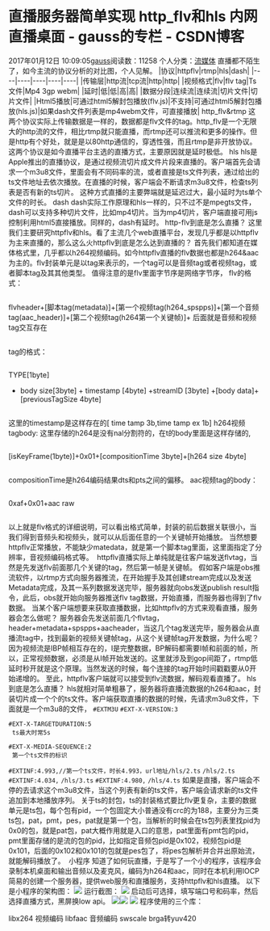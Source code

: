 # 直播服务器简单实现 http_flv和hls 内网直播桌面 - gauss的专栏 - CSDN博客
2017年01月12日 10:09:05[gauss](https://me.csdn.net/mathlmx)阅读数：11258
个人分类：[流媒体](https://blog.csdn.net/mathlmx/article/category/6676923)
直播都不陌生了，如今主流的协议分析的对比图，个人见解。
|协议|httpflv|rtmp|hls|dash|
|----|----|----|----|----|
|传输层|http流|tcp流|http|http|
|视频格式|flv|flv tag|Ts文件|Mp4 3gp webm|
|延时|低|低|高|高|
|数据分段|连续流|连续流|切片文件|切片文件|
|Html5播放|可通过html5解封包播放(flv.js)|不支持|可通过html5解封包播放(hls.js)|如果dash文件列表是mp4webm文件，可直接播放|
http_flv&rtmp
这两个协议实际上传输数据是一样的，数据都是flv文件的tag。http_flv是一个无限大的http流的文件，相比rtmp就只能直播，而rtmp还可以推流和更多的操作。但是http有个好处，就是是以80http通信的，穿透性强，而且rtmp是非开放协议。
这两个协议是如今直播平台主选的直播方式，主要原因就是延时极低。
hls
hls是Apple推出的直播协议，是通过视频流切片成文件片段来直播的。客户端首先会请求一个m3u8文件，里面会有不同码率的流，或者直接是ts文件列表，通过给出的ts文件地址去依次播放。在直播的时候，客户端会不断请求m3u8文件，检查ts列表是否有新的ts切片。
这种方式直播的主要弊端就是延迟过大，最小延时为ts单个文件的时长。
dash
dash实际工作原理和hls一样的，只不过不是mpegts文件，dash可以支持多种切片文件，比如mp4切片。当为mp4切片，客户端直接可用js控制利用html5直接播放。同样的，dash有延时。
http-flv到底是怎么直播？
这里我们主要研究httpflv和hls。看了主流几个web直播平台，发现几乎都是以httpflv为主来直播的，那么这么火httpflv到底是怎么达到直播的？
首先我们都知道在媒体格式里，几乎都以h264视频编码。如今httpflv直播的flv数据也都是h264&aac为主的。flv封装单元是以tag来表示的，一个tag可以是音频tag或者视频tag，或者脚本tag及其其他类型。
值得注意的是flv里面字节序是网络字节序，
flv的格式：
```
```
flvheader+[脚本tag(metadata)]+[第一个视频tag(h264_spspps)]+[第一个音频tag(aac_header)]+[第二个视频tag(h264第一个关键帧)]+
 后面就是音频和视频tag交互存在
```
```
tag的格式：
```
```
TYPE[1byte]
 + body size[3byte] + timestamp [4byte] +streamID [3byte] +[body data]+[previousTagSize 4byte]
```
```
这里的timestamp是这样存在的[ time tamp 3b,time tamp ex 1b]
h264视频tagbody:
这里存储的h264是没有nal分割符的，在t的body里面是这样存储的,
```
```
[isKeyFrame(1byte)]+0x01+[compositionTime
 3byte]+[h264 size 4byte]
```
```
compositionTime是h264编码结果dts和pts之间的偏移。
aac视频tag的body：
```
```
0xaf+0x01+aac
 raw
```
```
以上就是flv格式的详细说明，可以看出格式简单，封装的前后数据关联很小，当我们得到音频头和视频头，就可以从后面任意的一个关键帧开始播放。
当然想要httpflv正常播放，不能缺少matedata，就是第一个脚本tag里面，这里面指定了分辨率，音视频编码格式等。
 httpflv直播实际上单纯就是往客户端发送flvtag，当然是先发送flv前面那几个关键的tag，然后第一帧是关键帧。
假如客户端是obs推流软件，以rtmp方式向服务器推流，在开始握手及其创建stream完成以及发送Metadata完成，及其一系列数据发送完毕，服务器就向obs发送publish result指令，此后，obs就开始向服务器推送flv
 tag数据，开始直播，而服务器也得到了flv数据。
当某个客户端想要来获取直播数据，比如httpflv的方式来观看直播，服务器会怎么做呢？
服务器会先发送前面几个flvtag，header+metadata+spspps+aacheader，当这几个tag发送完毕，服务器会从直播流tag中，找到最新的视频关键帧tag，从这个关键帧tag开发数据，为什么呢？因为视频流是IBP帧相互存在的，I是完整数据，BP解码都需要I帧和前面的帧，所以，正常视频数据，必须是从I帧开始发送的。这里就涉及到gop间距了，rtmp低延时秒开就是这个原理。当然发送的时候，每个连接的tag开始时间戳戳要从0开始递增的。
至此，httpflv客户端就可以接受到flv流数据，解码观看直播了。
hls到底是怎么直播？
hls就相对简单粗暴了，服务器将直播流数据的h264和aac，封装切片成一个个的ts文件。客户端获取直播的数据的时候，先请求m3u8文件，下面就是一个m3u8的文件，
`#EXTM3U`
`#EXT-X-VERSION:3`
```
#EXT-X-TARGETDURATION:5
 ts最大时常5s
```
```
#EXT-X-MEDIA-SEQUENCE:2
 第一个ts文件的标识
```
`#EXTINF:4.993,//第一个ts文件，时长4.993，url地址/hls/2.ts`
`/hls/2.ts`
`#EXTINF:4.034,`
`/hls/3.ts`
`#EXTINF:4.980,`
`/hls/4.ts`
如果是直播，客户端会不停的去请求这个m3u8文件，当这个列表有新的ts文件，客户端会请求新的ts文件追加到本地播放序列。
关于ts的封包，ts的封装格式要比flv更复杂，主要的数据单元是ts包，每个包有pid，一个包固定大小普通没有crc的为188，主要分为三类ts包，pat，pmt，pes，pat就是第一个包，当解析的时候会在ts包列表里找pid为0x0的包，就是pat包，pat大概作用就是入口的意思，pat里面有pmt包的pid，pmt里面存储的是流的包的pid，比如指定音频包pid是0x102，视频包pid是0x101，后面的0x102和0x101的包就是pes包了，将pes包解析并合并出原始流，就能解码播放了。
 小程序
知道了如何玩直播，于是写了一个小的程序，该程序会录制本机桌面和输出音频以及麦克风，编码为h264和aac，同时在本机利用IOCP简易的创建一个服务器，提供web服务和直播服务，支持httpflv和hls直播。
以下是小程序的架构图：
![](http://images2015.cnblogs.com/blog/524900/201611/524900-20161119010854404-2135512941.jpg)
运行截图：
![](http://images2015.cnblogs.com/blog/524900/201611/524900-20161119011500467-349608286.jpg)
启动后可选择，填写端口号和码率，然后选择直播方式，黑屏换low api。
![](http://images2015.cnblogs.com/blog/524900/201611/524900-20161119011508248-366933723.jpg)![](http://images2015.cnblogs.com/blog/524900/201611/524900-20161119011516404-113547836.jpg)
![](http://images2015.cnblogs.com/blog/524900/201611/524900-20161119011531779-1230335281.jpg)
程序使用的三个库：
> 
libx264 视频编码
libfaac 音频编码
swscale brga转yuv420
